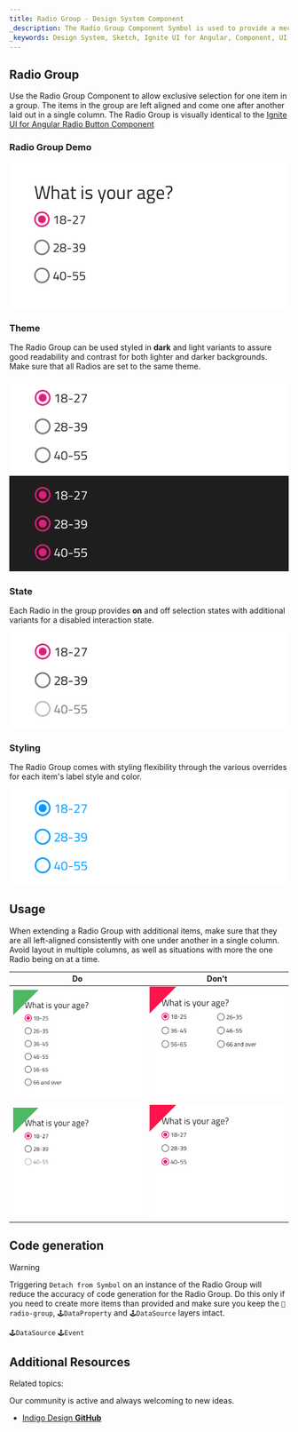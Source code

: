 ```yaml
---
title: Radio Group - Design System Component
_description: The Radio Group Component Symbol is used to provide a mechanism for exclusive selection from a set of available options. 
_keywords: Design System, Sketch, Ignite UI for Angular, Component, UI Library, Widgets
---
```


## Radio Group

Use the Radio Group Component to allow exclusive selection for one item in a group. The items in the group are left aligned and come one after another laid out in a single column. The Radio Group is visually identical to the [Ignite UI for Angular Radio Button Component](https://www.infragistics.com/products/ignite-ui-angular/angular/components/radio_button.html)

### Radio Group Demo

![](../images/radiogroup_demo.png)

### Theme

The Radio Group can be used styled in **dark** and light variants to assure good readability and contrast for both lighter and darker backgrounds. Make sure that all Radios are set to the same theme.

![](../images/radiogroup_dark.png)
![](../images/radiogroup_light.png)

### State

Each Radio in the group provides **on** and off selection states with additional variants for a disabled interaction state.

![](../images/radiogroup_states.png)

### Styling

The Radio Group comes with styling flexibility through the various overrides for each item's label style and color.

![](../images/radiogroup_styling.png)

## Usage

When extending a Radio Group with additional items, make sure that they are all left-aligned consistently with one under another in a single column. Avoid layout in multiple columns, as well as situations with more the one Radio being on at a time.

| Do                                | Don't                               |
| --------------------------------- | ----------------------------------- |
| ![](../images/radiogroup_do1.png) | ![](../images/radiogroup_dont1.png) |
| ![](../images/radiogroup_do2.png) | ![](../images/radiogroup_dont2.png) |

## Code generation

> [!WARNING]
> Triggering `Detach from Symbol` on an instance of the Radio Group will reduce the accuracy of code generation for the Radio Group. Do this only if you need to create more items than provided and make sure you keep the `🚫radio-group`, `🕹️DataProperty` and `🕹️DataSource` layers intact.

`🕹️DataSource`
`🕹️Event`

## Additional Resources

Related topics:

Our community is active and always welcoming to new ideas.

- [Indigo Design **GitHub**](https://github.com/IgniteUI/design-system-docfx)
